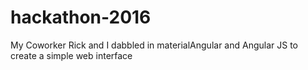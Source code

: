 # hackathon-2016
My Coworker Rick and I dabbled in materialAngular and Angular JS to create a simple web interface
